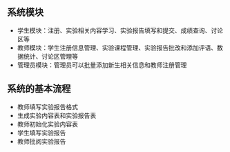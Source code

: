 ﻿## 系统模块

*   学生模块：注册、实验相关内容学习、实验报告填写和提交、成绩查询、讨论区等
*   教师模块：学生注册信息管理、实验课程管理、实验报告批改和添加评语、数据统计、讨论区管理等
*   管理员模块：管理员可以批量添加新生相关信息和教师注册管理

## 系统的基本流程

*   教师填写实验报告格式
*   生成实验内容表和实验报告表
*   教师初始化实验内容表
*   学生填写实验报告
*   教师批阅实验报告